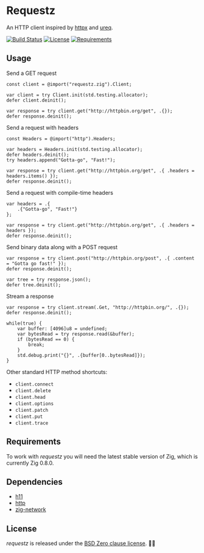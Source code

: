 # Requestz

An HTTP client inspired by [httpx](https://github.com/encode/httpx) and [ureq](https://github.com/algesten/ureq).

[![Build Status](https://api.travis-ci.org/ducdetronquito/requestz.svg?branch=master)](https://travis-ci.org/ducdetronquito/requestz) [![License](https://img.shields.io/badge/License-BSD%200--Clause-ff69b4.svg)](https://github.com/ducdetronquito/requestz#license) [![Requirements](https://img.shields.io/badge/zig-0.8.0-orange)](https://ziglang.org/)

## Usage

Send a GET request
```zig
const client = @import("requestz.zig").Client;

var client = try Client.init(std.testing.allocator);
defer client.deinit();

var response = try client.get("http://httpbin.org/get", .{});
defer response.deinit();
```

Send a request with headers
```zig
const Headers = @import("http").Headers;

var headers = Headers.init(std.testing.allocator);
defer headers.deinit();
try headers.append("Gotta-go", "Fast!");

var response = try client.get("http://httpbin.org/get", .{ .headers = headers.items() });
defer response.deinit();
```

Send a request with compile-time headers
```zig
var headers = .{
    .{"Gotta-go", "Fast!"}
};

var response = try client.get("http://httpbin.org/get", .{ .headers = headers });
defer response.deinit();
```

Send binary data along with a POST request
```zig
var response = try client.post("http://httpbin.org/post", .{ .content = "Gotta go fast!" });
defer response.deinit();

var tree = try response.json();
defer tree.deinit();
```

Stream a response
```zig
var response = try client.stream(.Get, "http://httpbin.org/", .{});
defer response.deinit();

while(true) {
    var buffer: [4096]u8 = undefined;
    var bytesRead = try response.read(&buffer);
    if (bytesRead == 0) {
        break;
    }
    std.debug.print("{}", .{buffer[0..bytesRead]});
}
```

Other standard HTTP method shortcuts:
- `client.connect`
- `client.delete`
- `client.head`
- `client.options`
- `client.patch`
- `client.put`
- `client.trace`

## Requirements

To work with *requestz* you will need the latest stable version of Zig, which is currently Zig 0.8.0.


## Dependencies

- [h11](https://github.com/ducdetronquito/h11)
- [http](https://github.com/ducdetronquito/http)
- [zig-network](https://github.com/MasterQ32/zig-network)

## License

*requestz* is released under the [BSD Zero clause license](https://choosealicense.com/licenses/0bsd/). 🎉🍻
